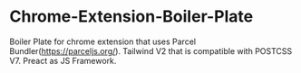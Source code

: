 # Chrome-Extension-Boiler-Plate
Boiler Plate for chrome extension that uses Parcel Bundler(https://parceljs.org/).
Tailwind V2 that is compatible with POSTCSS V7. 
Preact as JS Framework.
